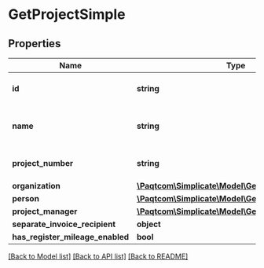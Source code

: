 # GetProjectSimple

## Properties

 Name                             | Type                                                                        | Description | Notes                                     
----------------------------------|-----------------------------------------------------------------------------|-------------|-------------------------------------------
 **id**                           | **string**                                                                  |             | [optional] [default to 'project:abc']     
 **name**                         | **string**                                                                  |             | [optional] [default to 'My Project Name'] 
 **project_number**               | **string**                                                                  |             | [optional] [default to 'P1000A']          
 **organization**                 | [**\Paqtcom\Simplicate\Model\GetOrganizationSimple**](GetOrganizationSimple.md) |             | [optional]                                
 **person**                       | [**\Paqtcom\Simplicate\Model\GetPersonSimple**](GetPersonSimple.md)             |             | [optional]                                
 **project_manager**              | [**\Paqtcom\Simplicate\Model\GetEmployeeSimple**](GetEmployeeSimple.md)         |             | [optional]                                
 **separate_invoice_recipient**   | **object**                                                                  |             | [optional]                                
 **has_register_mileage_enabled** | **bool**                                                                    |             | [optional]                                

[[Back to Model list]](../README.md#documentation-for-models) [[Back to API list]](../README.md#documentation-for-api-endpoints) [[Back to README]](../README.md)


